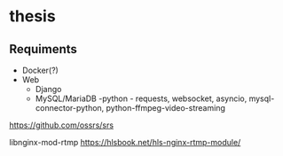 # thesis

## Requiments
- Docker(?)
- Web
  - Django
  - MySQL/MariaDB
  -python - requests, websocket, asyncio, mysql-connector-python, python-ffmpeg-video-streaming


https://github.com/ossrs/srs

libnginx-mod-rtmp
https://hlsbook.net/hls-nginx-rtmp-module/